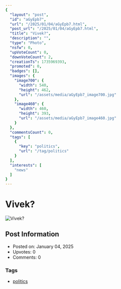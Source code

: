 ```yaml
---
{
  "layout": "post",
  "id": "aGyEpb7",
  "url": "/2025/01/04/aGyEpb7.html",
  "post_url": "/2025/01/04/aGyEpb7.html",
  "title": "Vivek?",
  "description": "",
  "type": "Photo",
  "nsfw": 0,
  "upVoteCount": 0,
  "downVoteCount": 2,
  "creationTs": 1735969393,
  "promoted": 0,
  "badges": [],
  "images": {
    "image700": {
      "width": 540,
      "height": 462,
      "url": "/assets/media/aGyEpb7_image700.jpg"
    },
    "image460": {
      "width": 460,
      "height": 393,
      "url": "/assets/media/aGyEpb7_image460.jpg"
    }
  },
  "commentsCount": 0,
  "tags": [
    {
      "key": "politics",
      "url": "/tag/politics"
    }
  ],
  "interests": [
    "news"
  ]
}
---
```


# Vivek?

![Vivek?](/assets/media/aGyEpb7_image700.jpg)

## Post Information

- Posted on: January 04, 2025
- Upvotes: 0
- Comments: 0

### Tags

- [politics](/tag/politics)
